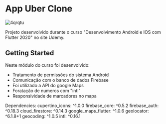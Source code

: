 # App Uber Clone

![4qrqtu](https://user-images.githubusercontent.com/35000699/102536010-ebcda500-40a0-11eb-93e5-4c42498d82a6.gif)

Projeto desenvolvido durante o curso "Desenvolvimento Android e IOS com Flutter 2020" no site Udemy.
## Getting Started
Neste módulo do curso foi desenvolvido:

* Tratamento de permissões do sistema Android
* Comunicação com o banco de dados Firebase
* Foi utilizado a API do google Maps
* Foratação de numeros com "intl"
* Responsividade de marcadores no mapa

Dependencies:
 cupertino_icons: ^1.0.0
 firebase_core: ^0.5.2
 firebase_auth: ^0.18.3
 cloud_firestore: ^0.14.3
 google_maps_flutter: ^1.0.6
 geolocator: ^6.1.8+1
 geocoding: ^1.0.5
 intl: ^0.16.1


